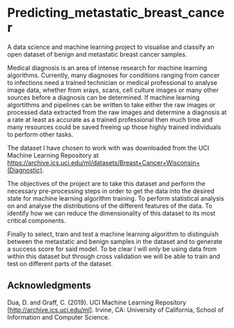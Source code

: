 # Predicting_metastatic_breast_cancer
A data science and machine learning project to visualise and classify an open dataset of benign and metastatic breast cancer samples.

Medical diagnosis is an area of intense research for machine learning algorithms. Currently, many diagnoses for conditions ranging from cancer to infections need a trained technician or medical professional to analyse image data, whether from xrays, scans, cell culture images or many other sources before a diagnosis can be determined. If machine learning algortithms and pipelines can be written to take either the raw images or processed data extracted from the raw images and determine a diagnosis at a rate at least as accurate as a trained professional then much time and many resources could be saved freeing up those highly trained individuals to perform other tasks.

The dataset I have chosen to work with was downloaded from the UCI Machine Learning Repository at https://archive.ics.uci.edu/ml/datasets/Breast+Cancer+Wisconsin+(Diagnostic).

The objectives of the project are to take this dataset and perform the necessary pre-processing steps in order to get the data into the desired state for machine learning algorithm training. To perform statistical analysis on and analyse the distributions of the different features of the data. To identify how we can reduce the dimensionality of this dataset to its most critical components.

Finally to select, train and test a machine learning algorithm to distinguish between the metastatic and benign samples in the dataset and to generate a success score for said model. To be clear I will only be using data from within this dataset but through cross validation we will be able to train and test on different parts of the dataset.

## Acknowledgments
Dua, D. and Graff, C. (2019). UCI Machine Learning Repository [http://archive.ics.uci.edu/ml]. Irvine, CA: University of California, School of Information and Computer Science.
